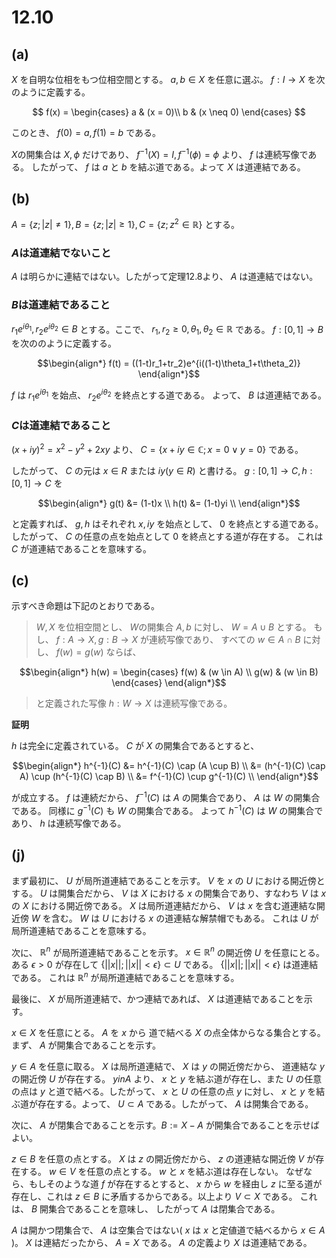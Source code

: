 # 12.10

## (a)
$X$ を自明な位相をもつ位相空間とする。
$a, b \in X$ を任意に選ぶ。 $f: I \to X$ を次のように定義する。

$$
f(x) = \begin{cases}
a & (x = 0)\\
b & (x \neq 0)
\end{cases}
$$

このとき、 $f(0) = a, f(1) = b$ である。

$X$の開集合は $X, \phi$ だけであり、 $f^{-1}(X) = I, f^{-1}(\phi) = \phi$ より、 $f$ は連続写像である。
したがって、 $f$ は $a$ と $b$ を結ぶ道である。よって $X$ は道連結である。

## (b)

$A = \lbrace z ; |z| \neq 1\rbrace,B=\lbrace z; |z| \geq 1\rbrace,C=\lbrace z ; z^2 \in \mathbb{R}\rbrace$ とする。

### $A$は道連結でないこと
$A$ は明らかに連結ではない。したがって定理12.8より、 $A$ は道連結ではない。

### $B$は道連結であること
$r_1e^{i\theta_1}, r_2e^{i\theta_2} \in B$ とする。ここで、 $r_1, r_2 \geq 0, \theta_1, \theta_2 \in \mathbb{R}$ である。
$f: [0,1] \to B$ を次ののように定義する。

$$\begin{align*}
f(t) = ((1-t)r_1+tr_2)e^{i((1-t)\theta_1+t\theta_2)}
\end{align*}$$

$f$ は $r_1e^{i\theta_1}$ を始点、 $r_2e^{i\theta_2}$ を終点とする道である。
よって、 $B$ は道連結である。

### $C$は道連結であること

$(x + iy)^2 = x^2 - y^2 + 2xy$ より、 $C = \lbrace x + iy \in \mathbb{C} ; x = 0 \lor y = 0\rbrace$ である。

したがって、 $C$ の元は $x \in R$ または $iy (y \in R)$ と書ける。
$g : [0,1] \to C, h:[0,1] \to C$ を

$$\begin{align*}
g(t) &= (1-t)x \\
h(t) &= (1-t)yi \\
\end{align*}$$

と定義すれば、 $g,h$ はそれぞれ $x, iy$ を始点として、 $0$ を終点とする道である。
したがって、 $C$ の任意の点を始点として $0$ を終点とする道が存在する。
これは $C$ が道連結であることを意味する。

## (c)
示すべき命題は下記のとおりである。

> $W,X$ を位相空間とし、 $W$の開集合 $A,b$ に対し、 $W=A\cup B$ とする。
> もし、 $f : A \to X, g : B \to X$ が連続写像であり、
> すべての $w\in A \cap B$ に対し、 $f(w) = g(w)$ ならば、

$$\begin{align*}
h(w) = \begin{cases}
f(w) & (w \in A) \\
g(w) & (w \in B)
\end{cases}
\end{align*}$$

> と定義された写像 $h : W \to X$ は連続写像である。

**証明**

$h$ は完全に定義されている。 $C$ が $X$ の開集合であるとすると、

$$\begin{align*}
h^{-1}(C) &= h^{-1}(C) \cap (A \cup B) \\
&= (h^{-1}(C) \cap A) \cup (h^{-1}(C) \cap B) \\
&= f^{-1}(C) \cup g^{-1}(C) \\
\end{align*}$$

が成立する。 $f$ は連続だから、 $f^{-1}(C)$ は $A$ の開集合であり、 $A$ は $W$ の開集合である。
同様に $g^{-1}(C)$ も $W$ の開集合である。
よって $h^{-1}(C)$ は $W$ の開集合であり、 $h$ は連続写像である。

## (j)

まず最初に、 $U$ が局所道連結であることを示す。
$V$ を $x$ の $U$ における開近傍とする。
$U$ は開集合だから、 $V$ は $X$ における $x$ の開集合であり、すなわち $V$ は $x$ の $X$ における開近傍である。
$X$ は局所道連結だから、 $V$ は $x$ を含む道連結な開近傍 $W$ を含む。
$W$ は $U$ における $x$ の道連結な解禁帽でもある。
これは $U$ が局所道連結であることを意味する。

次に、 $\mathbb{R}^n$ が局所道連結であることを示す。
$x \in \mathbb{R}^n$ の開近傍 $U$ を任意にとる。
ある $\epsilon > 0$ が存在して $\lbrace ||x|| ; ||x|| < \epsilon \rbrace \subset U$ である。
$\lbrace ||x|| ; ||x|| < \epsilon \rbrace$ は道連結である。
これは $\mathbb{R}^n$ が局所道連結であることを意味する。

最後に、 $X$ が局所道連結で、かつ連結であれば、 $X$ は道連結であることを示す。

$x \in X$ を任意にとる。 $A$ を $x$ から 道で結べる $X$ の点全体からなる集合とする。まず、 $A$ が開集合であることを示す。

$y \in A$ を任意に取る。
$X$ は局所道連結で、 $X$ は $y$ の開近傍だから、 道連結な $y$ の開近傍 $U$ が存在する。 $y in A$ より、 $x$ と $y$ を結ぶ道が存在し、また $U$ の任意の点は $y$ と道で結べる。したがって、 $x$ と $U$ の任意の点 $y$ に対し、 $x$ と $y$ を結ぶ道が存在する。よって、 $U \subset A$ である。したがって、 $A$ は開集合である。

次に、 $A$ が閉集合であることを示す。$B := X - A$ が開集合であることを示せばよい。

$z \in B$ を任意の点とする。 $X$ は $z$ の開近傍だから、 $z$ の道連結な開近傍 $V$ が存在する。 $w \in V$ を任意の点とする。 $w$ と $x$ を結ぶ道は存在しない。
なぜなら、もしそのような道 $f$ が存在するとすると、 $x$ から $w$ を経由し $z$ に至る道が存在し、これは $z \in B$ に矛盾するからである。以上より $V \subset X$ である。
これは、 $B$ 開集合であることを意味し、 したがって $A$ は閉集合である。

$A$ は開かつ閉集合で、 $A$ は空集合ではない( $x$ は $x$ と定値道で結べるから $x \in A$ )。 $X$ は連結だったから、 $A = X$ である。 $A$ の定義より $X$ は道連結である。